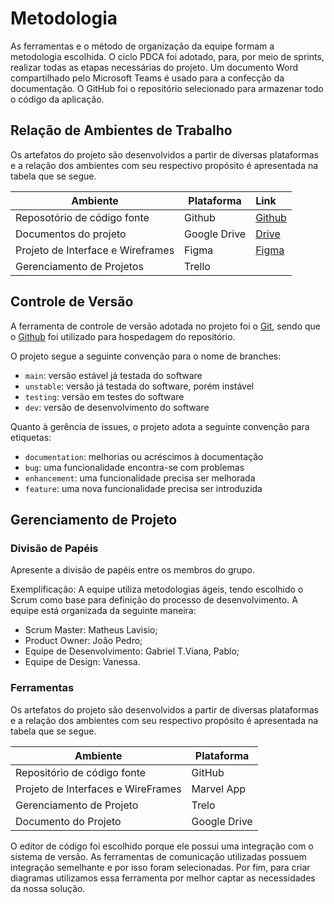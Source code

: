 
# Metodologia

As ferramentas e o método de organização da equipe formam a metodologia escolhida. O ciclo PDCA foi adotado, para, por meio de sprints, realizar todas as etapas necessárias do projeto. Um documento Word compartilhado pelo Microsoft Teams é usado para a confecção da documentação. O GitHub foi o repositório selecionado para armazenar todo o código da aplicação.

## Relação de Ambientes de Trabalho

Os artefatos do projeto são desenvolvidos a partir de diversas plataformas e a relação dos ambientes com seu respectivo propósito é apresentada na tabela que se segue. 

|Ambiente|Plataforma|Link|
|---------|-----------|:---------------|
|Reposotório de código fonte|Github|[Github](https://github.com/ICEI-PUC-Minas-PMV-ADS/pmv-ads-2022-1-e3-proj-mov-t3-projeto-plataforma-aprendizado )|
|Documentos do projeto|Google Drive| [Drive](https://sgapucminasbr-my.sharepoint.com/:w:/g/personal/1325784_sga_pucminas_br/EVw0EIHhflNCutfbTuOiP_EBoLEDngl4Exd_Rc6pqS9FjQ?e=4iHqNE )|
|Projeto de Interface e  Wireframes|Figma|[Figma](https://www.figma.com/file/2UqKQbKCq9OATIRIQgf2qC/App-educa%C3%A7%C3%A3o?node-id=0%3A1 )|
|Gerenciamento de Projetos|Trello|

## Controle de Versão

A ferramenta de controle de versão adotada no projeto foi o
[Git](https://git-scm.com/), sendo que o [Github](https://github.com)
foi utilizado para hospedagem do repositório.

O projeto segue a seguinte convenção para o nome de branches:

- `main`: versão estável já testada do software
- `unstable`: versão já testada do software, porém instável
- `testing`: versão em testes do software
- `dev`: versão de desenvolvimento do software

Quanto à gerência de issues, o projeto adota a seguinte convenção para
etiquetas:

- `documentation`: melhorias ou acréscimos à documentação
- `bug`: uma funcionalidade encontra-se com problemas
- `enhancement`: uma funcionalidade precisa ser melhorada
- `feature`: uma nova funcionalidade precisa ser introduzida

## Gerenciamento de Projeto

### Divisão de Papéis

Apresente a divisão de papéis entre os membros do grupo.

Exemplificação: A equipe utiliza metodologias ágeis, tendo escolhido o Scrum como base para definição do processo de desenvolvimento. A equipe está organizada da seguinte maneira:
- Scrum Master: Matheus Lavisio;
- Product Owner: João Pedro;
- Equipe de Desenvolvimento: Gabriel T.Viana, Pablo;
- Equipe de Design: Vanessa.

### Ferramentas

Os artefatos do projeto são desenvolvidos a partir de diversas plataformas e a relação dos ambientes com seu respectivo propósito é apresentada na tabela que se segue.  

|             Ambiente        |           Plataforma          |
|-----------------------------|-------------------------------|
| Repositório de código fonte |             GitHub            | 
| Projeto de Interfaces e WireFrames |         Marvel App     |
| Gerenciamento de Projeto    |            Trelo              |
| Documento do Projeto        | Google Drive                  |

O editor de código foi escolhido porque ele possui uma integração com o sistema de versão. As ferramentas de comunicação utilizadas possuem integração semelhante e por isso foram selecionadas. Por fim, para criar diagramas utilizamos essa ferramenta por melhor captar as necessidades da nossa solução.
